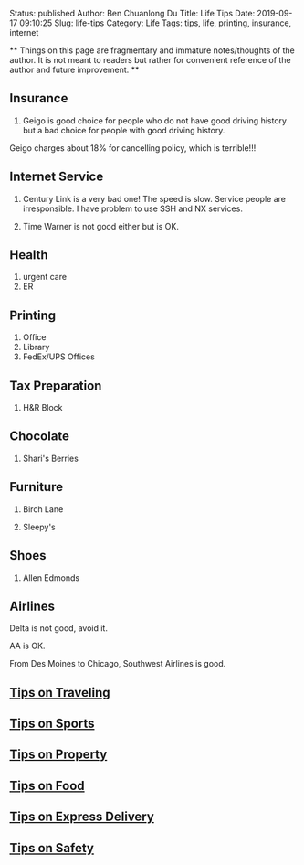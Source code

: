 Status: published
Author: Ben Chuanlong Du
Title: Life Tips
Date: 2019-09-17 09:10:25
Slug: life-tips
Category: Life
Tags: tips, life, printing, insurance, internet

**
Things on this page are fragmentary and immature notes/thoughts of the author.
It is not meant to readers but rather for convenient reference of the author and future improvement.
**

## Insurance

1. Geigo is good choice for people who do not have good driving history
but a bad choice for people with good driving history.

Geigo charges about 18% for cancelling policy,
which is terrible!!!



## Internet Service

1. Century Link is a very bad one!
The speed is slow.
Service people are irresponsible.
I have problem to use SSH and NX services.

2. Time Warner is not good either but is OK.

## Health

1. urgent care
2. ER

## Printing

1. Office
2. Library
3. FedEx/UPS Offices

## Tax Preparation

1. H&R Block

## Chocolate

1. Shari's Berries

## Furniture

1. Birch Lane

2. Sleepy's

## Shoes

1. Allen Edmonds

## Airlines

Delta is not good, avoid it.

AA is OK.

From Des Moines to Chicago, Southwest Airlines is good.

## [Tips on Traveling](http://www.legendu.net/misc/blog/traveling-tips/)

## [Tips on Sports](http://www.legendu.net/misc/blog/sports-tips/)

## [Tips on Property](http://www.legendu.net/misc/blog/tips-on-property/)

## [Tips on Food](http://www.legendu.net/misc/blog/food-tips/)

## [Tips on Express Delivery](http://www.legendu.net/misc/blog/shunfeng-deliver/)

## [Tips on Safety](http://www.legendu.net/misc/blog/safty-tips/)